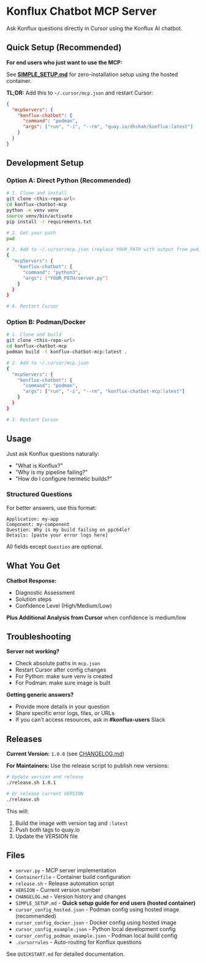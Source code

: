 # Konflux Chatbot MCP Server

Ask Konflux questions directly in Cursor using the Konflux AI chatbot.

## Quick Setup (Recommended)

**For end users who just want to use the MCP:**

See **[SIMPLE_SETUP.md](./SIMPLE_SETUP.md)** for zero-installation setup using the hosted container.

**TL;DR:** Add this to `~/.cursor/mcp.json` and restart Cursor:

```json
{
  "mcpServers": {
    "konflux-chatbot": {
      "command": "podman",
      "args": ["run", "-i", "--rm", "quay.io/dhshah/konflux:latest"]
    }
  }
}
```

## Development Setup

### Option A: Direct Python (Recommended)

```bash
# 1. Clone and install
git clone <this-repo-url>
cd konflux-chatbot-mcp
python -m venv venv
source venv/bin/activate
pip install -r requirements.txt

# 2. Get your path
pwd

# 3. Add to ~/.cursor/mcp.json (replace YOUR_PATH with output from pwd)
{
  "mcpServers": {
    "konflux-chatbot": {
      "command": "python3",
      "args": ["YOUR_PATH/server.py"]
    }
  }
}

# 4. Restart Cursor
```

### Option B: Podman/Docker

```bash
# 1. Clone and build
git clone <this-repo-url>
cd konflux-chatbot-mcp
podman build -t konflux-chatbot-mcp:latest .

# 2. Add to ~/.cursor/mcp.json
{
  "mcpServers": {
    "konflux-chatbot": {
      "command": "podman",
      "args": ["run", "-i", "--rm", "konflux-chatbot-mcp:latest"]
    }
  }
}

# 3. Restart Cursor
```

## Usage

Just ask Konflux questions naturally:

- "What is Konflux?"
- "Why is my pipeline failing?"
- "How do I configure hermetic builds?"

### Structured Questions

For better answers, use this format:

```
Application: my-app
Component: my-component
Question: Why is my build failing on ppc64le?
Details: [paste your error logs here]
```

All fields except `Question` are optional.

## What You Get

**Chatbot Response:**
- Diagnostic Assessment
- Solution steps
- Confidence Level (High/Medium/Low)

**Plus Additional Analysis from Cursor** when confidence is medium/low

## Troubleshooting

**Server not working?**
- Check absolute paths in `mcp.json`
- Restart Cursor after config changes
- For Python: make sure venv is created
- For Podman: make sure image is built

**Getting generic answers?**
- Provide more details in your question
- Share specific error logs, files, or URLs
- If you can't access resources, ask in **#konflux-users** Slack

## Releases

**Current Version:** `1.0.0` (see [CHANGELOG.md](./CHANGELOG.md))

**For Maintainers:** Use the release script to publish new versions:

```bash
# Update version and release
./release.sh 1.0.1

# Or release current VERSION
./release.sh
```

This will:
1. Build the image with version tag and `:latest`
2. Push both tags to quay.io
3. Update the VERSION file

## Files

- `server.py` - MCP server implementation
- `Containerfile` - Container build configuration
- `release.sh` - Release automation script
- `VERSION` - Current version number
- `CHANGELOG.md` - Version history and changes
- `SIMPLE_SETUP.md` - **Quick setup guide for end users (hosted container)**
- `cursor_config_hosted.json` - Podman config using hosted image (recommended)
- `cursor_config_docker.json` - Docker config using hosted image
- `cursor_config_example.json` - Python local development config
- `cursor_config_podman_example.json` - Podman local build config
- `.cursorrules` - Auto-routing for Konflux questions

See `QUICKSTART.md` for detailed documentation.
